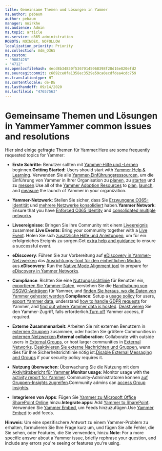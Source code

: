 ```yaml
---
title: Gemeinsame Themen und Lösungen in Yammer
ms.author: pebaum
author: pebaum
manager: mnirkhe
ms.audience: Admin
ms.topic: article
ms.service: o365-administration
ROBOTS: NOINDEX, NOFOLLOW
localization_priority: Priority
ms.collection: Adm_O365
ms.custom:
- "9002428"
- "4712"
ms.openlocfilehash: 4ecd8b34830f53670145068398f28d16e820efd2
ms.sourcegitcommit: c6692ce0fa1358ec3529e59ca0ecdfdea4cdc759
ms.translationtype: HT
ms.contentlocale: de-DE
ms.lasthandoff: 09/14/2020
ms.locfileid: "47657563"
---
```

# <a name="yammer-common-issues-and-resolutions"></a><span data-ttu-id="df69e-102">Gemeinsame Themen und Lösungen in Yammer</span><span class="sxs-lookup"><span data-stu-id="df69e-102">Yammer common issues and resolutions</span></span>

<span data-ttu-id="df69e-103">Hier sind einige gefragte Themen für Yammer:</span><span class="sxs-lookup"><span data-stu-id="df69e-103">Here are some frequently requested topics for Yammer:</span></span>

- <span data-ttu-id="df69e-104">**Erste Schritte**: Benutzer sollten mit [Yammer-Hilfe und -Lernen](https://support.office.com/yammer) beginnen.</span><span class="sxs-lookup"><span data-stu-id="df69e-104">**Getting Started**: Users should start with [Yammer Help & Learning](https://support.office.com/yammer).</span></span> <span data-ttu-id="df69e-105">Verwenden Sie alle [Yammer-Einführungsressourcen](https://aka.ms/yamresources), um die Einführung von Yammer in Ihrer Organisation zu [planen](https://aka.ms/YamSuccessGuide), zu [starten](https://aka.ms/YamLaunchPlaybook) und zu [messen](https://aka.ms/YamMeasureSuccesGuide).</span><span class="sxs-lookup"><span data-stu-id="df69e-105">Use all of the [Yammer Adoption Resources](https://aka.ms/yamresources) to [plan](https://aka.ms/YamSuccessGuide), [launch](https://aka.ms/YamLaunchPlaybook), and [measure](https://aka.ms/YamMeasureSuccesGuide) the launch of Yammer in your organization.</span></span> 

- <span data-ttu-id="df69e-106">**Yammer-Netzwerk**: Stellen Sie sicher, dass Sie [Erzwungene O365-Identität](https://docs.microsoft.com/yammer/configure-your-yammer-network/enforce-office-365-identity) und [mehrere Netzwerke konsolidiert](https://docs.microsoft.com/yammer/configure-your-yammer-network/consolidate-multiple-yammer-networks) haben.</span><span class="sxs-lookup"><span data-stu-id="df69e-106">**Yammer Network**: Ensure that you have [Enforced O365 Identity](https://docs.microsoft.com/yammer/configure-your-yammer-network/enforce-office-365-identity) and [consolidated multiple networks](https://docs.microsoft.com/yammer/configure-your-yammer-network/consolidate-multiple-yammer-networks).</span></span> 

- <span data-ttu-id="df69e-107">**Liveereignisse**: Bringen Sie Ihre Community mit einem [Liveereignis](https://docs.microsoft.com/yammer/manage-yammer-groups/yammer-live-events) zusammen.</span><span class="sxs-lookup"><span data-stu-id="df69e-107">**Live Events**: Bring your community together with a [Live Event](https://docs.microsoft.com/yammer/manage-yammer-groups/yammer-live-events).</span></span> <span data-ttu-id="df69e-108">Holen Sie sich [zusätzliche Hilfe und Anleitungen](https://resources.techcommunity.microsoft.com/live-events/assistance/), um für ein erfolgreiches Ereignis zu sorgen.</span><span class="sxs-lookup"><span data-stu-id="df69e-108">Get [extra help and guidance](https://resources.techcommunity.microsoft.com/live-events/assistance/) to ensure a successful event.</span></span> 

- <span data-ttu-id="df69e-109">**eDiscovery**: Führen Sie zur Vorbereitung auf [eDiscovery in Yammer-Netzwerken](https://docs.microsoft.com/yammer/manage-security-and-compliance/overview-of-ediscovery) das [Ausrichtungs-Tool für den einheitlichen Modus](https://docs.microsoft.com/yammer/configure-your-yammer-network/overview-native-mode) aus.</span><span class="sxs-lookup"><span data-stu-id="df69e-109">**eDiscovery**: Run the [Native Mode Alignment tool](https://docs.microsoft.com/yammer/configure-your-yammer-network/overview-native-mode) to prepare for [eDiscovery in Yammer Networks](https://docs.microsoft.com/yammer/manage-security-and-compliance/overview-of-ediscovery).</span></span> 

- <span data-ttu-id="df69e-110">**Compliance**: Richten Sie eine [Nutzungsrichtlinie](https://docs.microsoft.com/yammer/manage-security-and-compliance/set-up-a-usage-policy) für Benutzer ein, [exportieren Sie Yammer-Daten](https://docs.microsoft.com/yammer/manage-security-and-compliance/export-yammer-enterprise-data), verstehen Sie die [Handhabung von DSGVO-Anträgen](https://docs.microsoft.com/yammer/manage-security-and-compliance/gdpr-requests-in-yammer-enterprise) für Yammer, und [finden Sie heraus, wo die Daten von Yammer gehostet werden](https://docs.microsoft.com/yammer/manage-security-and-compliance/data-residency).</span><span class="sxs-lookup"><span data-stu-id="df69e-110">**Compliance**: Setup a [usage policy](https://docs.microsoft.com/yammer/manage-security-and-compliance/set-up-a-usage-policy) for users, [export Yammer data](https://docs.microsoft.com/yammer/manage-security-and-compliance/export-yammer-enterprise-data), understand [how to handle GDPR requests](https://docs.microsoft.com/yammer/manage-security-and-compliance/gdpr-requests-in-yammer-enterprise) for Yammer, and [find out where Yammer data is hosted](https://docs.microsoft.com/yammer/manage-security-and-compliance/data-residency).</span></span> <span data-ttu-id="df69e-111">[Deaktivieren](https://docs.microsoft.com/yammer/manage-yammer-users/turn-off-user-access) Sie den Yammer-Zugriff, falls erforderlich.</span><span class="sxs-lookup"><span data-stu-id="df69e-111">[Turn off](https://docs.microsoft.com/yammer/manage-yammer-users/turn-off-user-access) Yammer access, if required.</span></span>

- <span data-ttu-id="df69e-112">**Externe Zusammenarbeit**: Arbeiten Sie mit externen Benutzern in [externen Gruppen](https://docs.microsoft.com/yammer/work-with-external-users/create-and-manage-external-groups) zusammen, oder hosten Sie größere Communities in [externen Netzwerken](https://docs.microsoft.com/yammer/work-with-external-users/create-and-manage-an-external-network).</span><span class="sxs-lookup"><span data-stu-id="df69e-112">**External collaboration**: Collaborate with outside users in [External Groups](https://docs.microsoft.com/yammer/work-with-external-users/create-and-manage-external-groups), or host larger communities in [External Networks](https://docs.microsoft.com/yammer/work-with-external-users/create-and-manage-an-external-network).</span></span> <span data-ttu-id="df69e-113">[Deaktivieren Sie externe Nachrichten und Gruppen](https://docs.microsoft.com/yammer/work-with-external-users/disable-external-messaging), wenn dies für Ihre Sicherheitsrichtlinie nötig ist.</span><span class="sxs-lookup"><span data-stu-id="df69e-113">[Disable External Messaging and Groups](https://docs.microsoft.com/yammer/work-with-external-users/disable-external-messaging) if your security policy requires it.</span></span>

- <span data-ttu-id="df69e-114">**Nutzung überwachen**: Überwachung Sie die Nutzung mit dem [Aktivitätsbericht für Yammer](https://docs.microsoft.com/microsoft-365/admin/activity-reports/yammer-activity-report).</span><span class="sxs-lookup"><span data-stu-id="df69e-114">**Monitor usage**: Monitor usage with the [activity report for Yammer](https://docs.microsoft.com/microsoft-365/admin/activity-reports/yammer-activity-report).</span></span> <span data-ttu-id="df69e-115">Community-Administratoren können [auf Gruppen-Insights zugreifen](https://support.office.com/article/view-group-insights-in-yammer-73f9fa6d-d442-4f25-9194-d5317c9328ab).</span><span class="sxs-lookup"><span data-stu-id="df69e-115">Community admins can [access Group Insights](https://support.office.com/article/view-group-insights-in-yammer-73f9fa6d-d442-4f25-9194-d5317c9328ab).</span></span>

- <span data-ttu-id="df69e-116">**Integrieren von Apps**: Fügen Sie [Yammer zu Microsoft Office SharePoint Online](https://docs.microsoft.com/yammer/integrate-yammer-with-other-apps/embed-a-feed-into-a-sharepoint-site) hinzu.</span><span class="sxs-lookup"><span data-stu-id="df69e-116">**Integrate apps**: Add [Yammer to SharePoint](https://docs.microsoft.com/yammer/integrate-yammer-with-other-apps/embed-a-feed-into-a-sharepoint-site).</span></span> <span data-ttu-id="df69e-117">Verwenden Sie [Yammer Embed](https://developer.yammer.com/docs/embed), um Feeds hinzuzufügen.</span><span class="sxs-lookup"><span data-stu-id="df69e-117">Use [Yammer Embed](https://developer.yammer.com/docs/embed) to add feeds.</span></span> 

<span data-ttu-id="df69e-118">**Hinweis**: Um eine spezifischere Antwort zu einem Yammer-Problem zu erhalten, formulieren Sie Ihre Frage kurz um, und fügen Sie alle Fehler, die Sie sehen, oder Features, die Sie verwenden, hinzu.</span><span class="sxs-lookup"><span data-stu-id="df69e-118">**Note**: For a more specific answer about a Yammer issue, briefly rephrase your question, and include any errors you're seeing or features you're using.</span></span>
